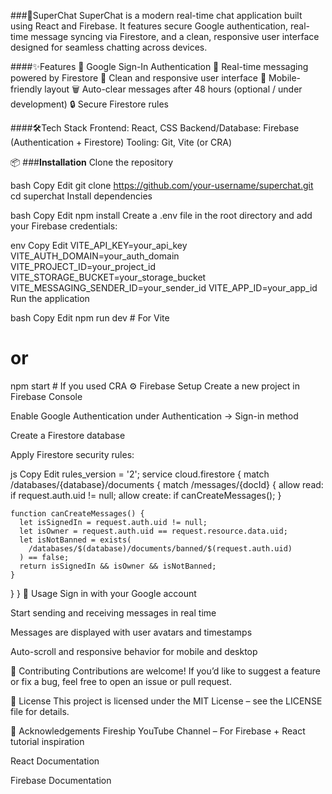 ###💬SuperChat
SuperChat is a modern real-time chat application built using React and Firebase. It features secure Google authentication, real-time message syncing via Firestore, and a clean, responsive user interface designed for seamless chatting across devices.

####✨Features
  🔐 Google Sign-In Authentication
  💬 Real-time messaging powered by Firestore
  🎨 Clean and responsive user interface
  📱 Mobile-friendly layout
  🗑️ Auto-clear messages after 48 hours (optional / under development)
  🔒 Secure Firestore rules

####🛠️Tech Stack
  Frontend: React, CSS
  Backend/Database: Firebase (Authentication + Firestore)
  Tooling: Git, Vite (or CRA)

📦 ###**Installation**
Clone the repository

bash
Copy
Edit
git clone https://github.com/your-username/superchat.git
cd superchat
Install dependencies

bash
Copy
Edit
npm install
Create a .env file in the root directory and add your Firebase credentials:

env
Copy
Edit
VITE_API_KEY=your_api_key
VITE_AUTH_DOMAIN=your_auth_domain
VITE_PROJECT_ID=your_project_id
VITE_STORAGE_BUCKET=your_storage_bucket
VITE_MESSAGING_SENDER_ID=your_sender_id
VITE_APP_ID=your_app_id
Run the application

bash
Copy
Edit
npm run dev   # For Vite
# or
npm start     # If you used CRA
⚙️ Firebase Setup
Create a new project in Firebase Console

Enable Google Authentication under Authentication → Sign-in method

Create a Firestore database

Apply Firestore security rules:

js
Copy
Edit
rules_version = '2';
service cloud.firestore {
  match /databases/{database}/documents {
    match /messages/{docId} {
      allow read: if request.auth.uid != null;
      allow create: if canCreateMessages();
    }

    function canCreateMessages() {
      let isSignedIn = request.auth.uid != null;
      let isOwner = request.auth.uid == request.resource.data.uid;
      let isNotBanned = exists(
        /databases/$(database)/documents/banned/$(request.auth.uid)
      ) == false;
      return isSignedIn && isOwner && isNotBanned;
    }
  }
}
📱 Usage
Sign in with your Google account

Start sending and receiving messages in real time

Messages are displayed with user avatars and timestamps

Auto-scroll and responsive behavior for mobile and desktop

🤝 Contributing
Contributions are welcome!
If you’d like to suggest a feature or fix a bug, feel free to open an issue or pull request.

📄 License
This project is licensed under the MIT License – see the LICENSE file for details.

🙏 Acknowledgements
Fireship YouTube Channel – For Firebase + React tutorial inspiration

React Documentation

Firebase Documentation
